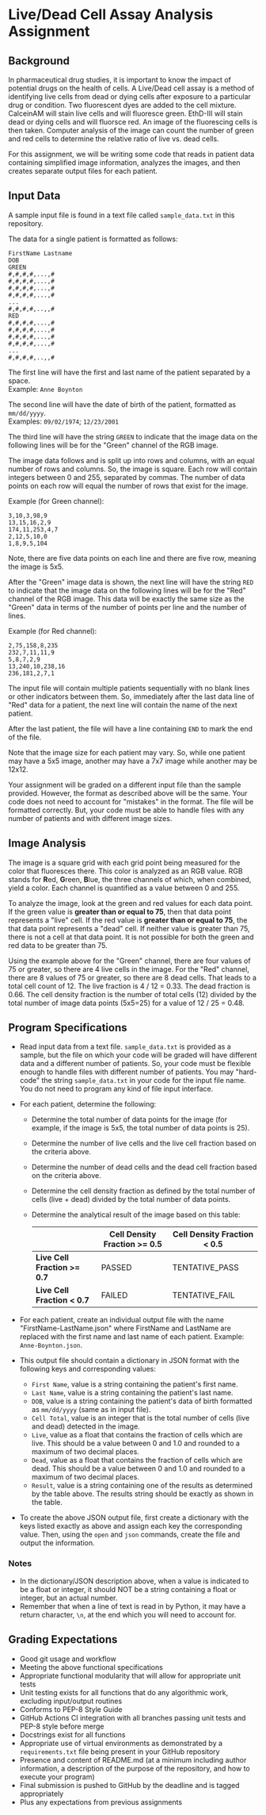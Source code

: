 # Live/Dead Cell Assay Analysis Assignment

## Background

In pharmaceutical drug studies, it is important to know the impact of 
potential drugs on the health of cells.  A Live/Dead cell assay is a method
of identifying live cells from dead or dying cells after exposure to a 
particular drug or condition.  Two fluorescent dyes are added to the cell
mixture.  CalceinAM will stain live cells and will fluoresce green.  EthD-III
will stain dead or dying cells and will fluorsce red.  An image of the 
fluorescing cells is then taken.  Computer analysis of the image can count
the number of green and red cells to determine the relative ratio of live vs.
dead cells.  

For this assignment, we will be writing some code that reads in patient data
containing simplified image information, analyzes the images, and then creates
separate output files for each patient.

## Input Data
A sample input file is found in a text file called `sample_data.txt` in this
repository.  

The data for a single patient is formatted as follows:
```
FirstName Lastname
DOB
GREEN
#,#,#,#,...,#
#,#,#,#,...,#
#,#,#,#,...,#
#,#,#,#,...,#
...
#,#,#,#,..,,#
RED
#,#,#,#,...,#
#,#,#,#,...,#
#,#,#,#,...,#
#,#,#,#,...,#
...
#,#,#,#,..,,#
```

The first line will have the first and last name of the patient separated by a
space.  
Example:  `Anne Boynton`

The second line will have the date of birth of the patient, formatted as 
`mm/dd/yyyy`.  
Examples:  `09/02/1974`; `12/23/2001`

The third line will have the string `GREEN` to indicate that the image data
on the following lines will be for the "Green" channel of the RGB image.  

The image data follows and is split up into rows and columns, with an equal
number of rows and columns.  So, the image is square.  Each row will 
contain integers between 0 and 255, separated by commas.  The number of data 
points on each row will equal the number of rows that exist for the image.

Example (for Green channel):
```
3,10,3,98,9
13,15,16,2,9
174,11,253,4,7
2,12,5,10,0
1,8,9,5,104
```
Note, there are five data points on each line and there are five row, meaning
the image is 5x5.

After the "Green" image data is shown, the next line will have the string `RED`
to indicate that the image data on the following lines will be for the "Red"
channel of the RGB image.  This data will be exactly the same size as the 
"Green" data in terms of the number of points per line and the number of lines.

Example (for Red channel):
```
2,75,158,8,235
232,7,11,11,9
5,8,7,2,9
13,240,10,238,16
236,181,2,7,1
```

The input file will contain multiple patients sequentially with no blank lines
or other indicators between them.  So, immediately after the last data line of
"Red" data for a patient, the next line will contain the name of
the next patient.

After the last patient, the file will have a line containing `END` to mark the
end of the file.

Note that the image size for each patient may vary.  So, while one patient may
have a 5x5 image, another may have a 7x7 image while another may be 12x12.

Your assignment will be graded on a different input file than the sample
provided.  However, the format as described above will be the same.  Your code
does not need to account for "mistakes" in the format.  The file will be 
formatted correctly.  But, your code must be able to handle files with any
number of patients and with different image sizes.

## Image Analysis
The image is a square grid with each grid point being measured for the 
color that fluoresces there.  This color is analyzed as an RGB value.  RGB 
stands for **R**ed, **G**reen, **B**lue, the three channels of which, when
combined, yield a color.  Each channel is quantified as a value between 0 and 255.

To analyze the image, look at the green and red values for each data point.  If
the green value is **greater than or equal to 75**, then that data point
represents a "live" cell.  If the red value is **greater than or equal to 75**,
the that data point represents a "dead" cell.  If neither value is greater than
75, there is not a cell at that data point.  It is not possible for both the
green and red data to be greater than 75.

Using the example above for the "Green" channel, there are four values of 75
or greater, so there are 4 live cells in the image.  For the "Red" channel,
there are 8 values of 75 or greater, so there are 8 dead cells.  That leads
to a total cell count of 12.  The live fraction is 4 / 12 = 0.33.  The dead
fraction is 0.66.  The cell density fraction is the number of total cells (12) 
divided by the total number of image data points (5x5=25) for a value 
of 12 / 25 = 0.48.  

## Program Specifications
* Read input data from a text file.  `sample_data.txt` is provided as a sample,
  but the file on which your code will be graded will have different data and
  a different number of patients.  So, your code must be flexible enough to 
  handle files with different number of patients.  You may "hard-code" the 
  string `sample_data.txt` in your code for the input file name.  You do not 
  need to program any kind of file input interface.
* For each patient, determine the following:
  + Determine the total number of data points for the image (for example, if
    the image is 5x5, the total number of data points is 25).
  + Determine the number of live cells and the live cell fraction based on 
    the criteria above.
  + Determine the number of dead cells and the dead cell fraction based on 
    the criteria above.
  + Determine the cell density fraction as defined by the total number of cells
    (live + dead) divided by the total number of data points.
  + Determine the analytical result of the image based on this table:

    |   | Cell Density Fraction >= 0.5 | Cell Density Fraction < 0.5 |
    |--------|-----------------| --- |
    | __Live Cell Fraction >= 0.7__ | PASSED | TENTATIVE_PASS  |
    | __Live Cell Fraction < 0.7__ | FAILED | TENTATIVE_FAIL  |

* For each patient, create an individual output file with the name 
  "FirstName-LastName.json" where FirstName and LastName are replaced with the
  first name and last name of each patient.  Example:  `Anne-Boynton.json`.
* This output file should contain a dictionary in JSON format with the
  following keys and corresponding values:
  + `First Name`, value is a string containing the patient's first name.
  + `Last Name`, value is a string containing the patient's last name.
  + `DOB`, value is a string containing the patient's data of birth formatted
    as `mm/dd/yyyy` (same as in input file).
  + `Cell Total`, value is an integer that is the total number of cells (live
    and dead) detected in the image.
  + `Live`, value as a float that contains the fraction of cells which are
    live.  This should be a value between 0 and 1.0 and rounded to a maximum of
    two decimal places.
  + `Dead`, value as a float that contains the fraction of cells which are
    dead.  This should be a value between 0 and 1.0 and rounded to a maximum of
    two decimal places.
  + `Result`, value is a string containing one of the results as determined
    by the table above.  The results string should be exactly as shown in the
    table.
* To create the above JSON output file, first create a dictionary with the keys
  listed exactly as above and assign each key the corresponding value.  Then,
  using the `open` and `json` commands, create the file and output the 
  information.

### Notes
* In the dictionary/JSON description above, when a value is indicated to be a
  float or integer, it should NOT be a string containing a float or integer,
  but an actual number.
* Remember that when a line of text is read in by Python, it may have a return
  character, `\n`, at the end which you will need to account for.


## Grading Expectations
* Good git usage and workflow
* Meeting the above functional specifications
* Appropriate functional modularity that will allow for appropriate unit tests
* Unit testing exists for all functions that do any algorithmic work, excluding
  input/output routines
* Conforms to PEP-8 Style Guide 
* GitHub Actions CI integration with all branches passing unit tests and PEP-8 
  style before merge
* Docstrings exist for all functions
* Appropriate use of virtual environments as demonstrated by a
  `requirements.txt` file being present in your GitHub repository
* Presence and content of README.md (at a minimum including author information,
  a description of the purpose of the repository, and how to execute your
  program)
* Final submission is pushed to GitHub by the deadline and is tagged 
  appropriately
* Plus any expectations from previous assignments
